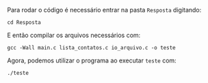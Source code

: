 Para rodar o código é necessário entrar na pasta `Resposta` digitando:

```
cd Resposta
```

E então compilar os arquivos necessários com:

```
gcc -Wall main.c lista_contatos.c io_arquivo.c -o teste
```

Agora, podemos utilizar o programa ao executar `teste` com:

```
./teste
```
